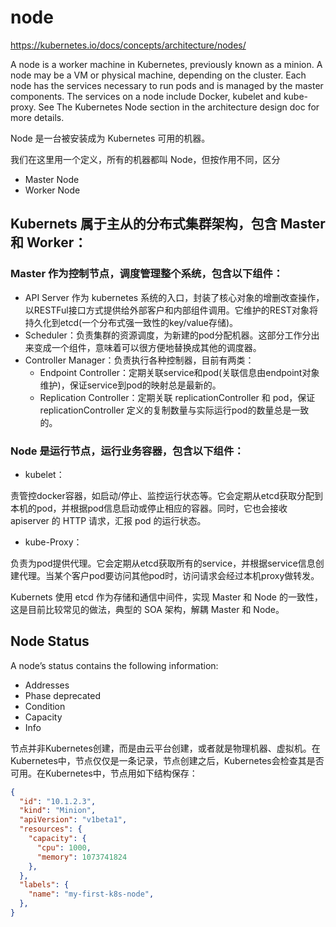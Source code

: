 # node

https://kubernetes.io/docs/concepts/architecture/nodes/

A node is a worker machine in Kubernetes, previously known as a minion. A node may be a VM or physical machine, depending on the cluster. Each node has the services necessary to run pods and is managed by the master components. The services on a node include Docker, kubelet and kube-proxy. See The Kubernetes Node section in the architecture design doc for more details.

Node 是一台被安装成为 Kubernetes 可用的机器。

我们在这里用一个定义，所有的机器都叫 Node，但按作用不同，区分

- Master Node
- Worker Node

## Kubernets 属于主从的分布式集群架构，包含 Master 和 Worker：

### Master 作为控制节点，调度管理整个系统，包含以下组件：

* API Server 作为 kubernetes 系统的入口，封装了核心对象的增删改查操作，以RESTFul接口方式提供给外部客户和内部组件调用。它维护的REST对象将持久化到etcd(一个分布式强一致性的key/value存储)。
* Scheduler：负责集群的资源调度，为新建的pod分配机器。这部分工作分出来变成一个组件，意味着可以很方便地替换成其他的调度器。
* Controller Manager：负责执行各种控制器，目前有两类：
    * Endpoint Controller：定期关联service和pod(关联信息由endpoint对象维护)，保证service到pod的映射总是最新的。
    * Replication Controller：定期关联 replicationController 和 pod，保证replicationController 定义的复制数量与实际运行pod的数量总是一致的。


### Node 是运行节点，运行业务容器，包含以下组件：

* kubelet：

责管控docker容器，如启动/停止、监控运行状态等。它会定期从etcd获取分配到本机的pod，并根据pod信息启动或停止相应的容器。同时，它也会接收 apiserver 的 HTTP 请求，汇报 pod 的运行状态。

* kube-Proxy：

负责为pod提供代理。它会定期从etcd获取所有的service，并根据service信息创建代理。当某个客户pod要访问其他pod时，访问请求会经过本机proxy做转发。

Kubernets 使用 etcd 作为存储和通信中间件，实现 Master 和 Node 的一致性，这是目前比较常见的做法，典型的 SOA 架构，解耦 Master 和 Node。



## Node Status

A node’s status contains the following information:

* Addresses
* Phase deprecated
* Condition
* Capacity
* Info


节点并非Kubernetes创建，而是由云平台创建，或者就是物理机器、虚拟机。在Kubernetes中，节点仅仅是一条记录，节点创建之后，Kubernetes会检查其是否可用。在Kubernetes中，节点用如下结构保存：

``` json
{
  "id": "10.1.2.3",
  "kind": "Minion",
  "apiVersion": "v1beta1",
  "resources": {
    "capacity": {
      "cpu": 1000,
      "memory": 1073741824
    },
  },
  "labels": {
    "name": "my-first-k8s-node",
  },
}
```

